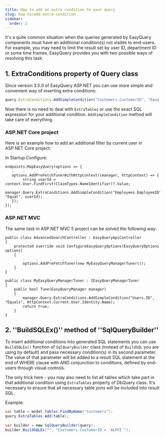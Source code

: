 ```yaml
---
title: How to add an extra condition to your query
slug: how-to/add-extra-condition
sidebar:
  order: 2
---
```


It's a quite common situation when the queries generated by EasyQuery components must have an additional condition(s) not visible to end-users. For example, you may need to limit the result set by user ID, department ID or some time frames. EasyQuery provides you with two possible ways of resolving this task: 

## 1. ExtraConditions property of Query class

Since version 3.5.0 of EasyQuery ASP.NET you can use more simple and convenient way of inserting extra conditions: 

```js
query.ExtraConditions.AddSimpleCondition("Customers.CustomerID", "Equal", "ALFKI");
```

Now there is no need to deal with `ExtraTables` or use the exact SQL expression for your additional condition. `AddSimpleCondition` method will take care of everything. 

### ASP.NET Core project

Here is an example how to add an additional filter by current user in ASP.NET Core project:

In Startup.Configure:

```
endpoints.MapEasyQuery(options => {
   .    .    .    .    .
   options.AddPreFetchTunerWithHttpContext((manager, httpContext) => {
        string userId = context.User.FindFirst(ClaimTypes.NameIdentifier)?.Value;
        manager.Query.ExtraConditions.AddSimpleCondition("Employees.EmployeeID", "Equal", userId);
   });
});
```


### ASP.NET MVC

The same task in ASP.NET MVC 5 project can be solved the following way:

```
public class AdvancedSearchController : EasyQueryApiController
{
    protected override void ConfigureEasyQueryOptions(EasyQueryOptions options)
    {
        .     .     .     .     .
        options.AddPreFetchTuner(new MyEasyQueryManagerTuner());
    }
}

public class MyEasyQueryManagerTuner : IEasyQueryManagerTuner
{
    public bool Tune(EasyQueryManager manager)
    {
        manager.Query.ExtraConditions.AddSimpleCondition("Users.ID", "Equals", HttpContext.Current.User.Identity.Name);
        return true;
    }
}
```



## 2. ''BuildSQLEx()'' method of ''SqlQueryBuilder''

To insert additional conditions into generated SQL statements you can use `BuildSQLEx()` function of `SqlQueryBuilder` class (instead of `BuildSQL` you are using by default) and pass necessary condition(s) in its second parameter. The value of that parameter will be added to a result SQL statement at the end of WHERE clause with AND conjunction to conditions, defined by end-users through visual controls.

The only trick here - you may also need to list all tables which take part in that additional condition using `ExtraTables` property of DbQuery class. It's necessary to ensure that all necessary table joins will be included into result SQL.

Example: 

```csharp
var table = model.Tables.FindByName("Customers");
query.ExtraTables.Add(table);
 
var builder = new SqlQueryBuilder(query);
builder.BuildSQLEx("", "Customers.CustomerID = 'ALFKI'");
```
